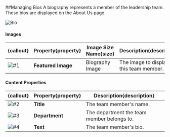 ##Managing Bios
A biography represents a member of the leadership team.  These bios are displayed on the About Us page.

![Bio](images/bio.jpg)

#### Images
{callout} | Property{property} | Image Size Name{size} | Description{description} 
----------|--------------------|-----------------------|--------------------------
![#1](images/icon-callout-1.png)|**Featured Image**|Biography Image|The image to display for this team member.

#### Content Properties
{callout} | Property{property} | Description{description}
----------|--------------------|-------------------------
![#2](images/icon-callout-2.png)|**Title**|The team member's name.
![#3](images/icon-callout-3.png)|**Department**|The department the team member belongs to.
![#4](images/icon-callout-4.png)|**Text**|The team member's bio.

